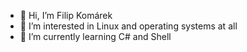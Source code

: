 - 👋 Hi, I’m Filip Komárek
- 👀 I’m interested in Linux and operating systems at all
- 🌱 I’m currently learning C# and Shell

<!---
filip2cz/filip2cz is a ✨ special ✨ repository because its `README.md` (this file) appears on your GitHub profile.
You can click the Preview link to take a look at your changes.
--->
